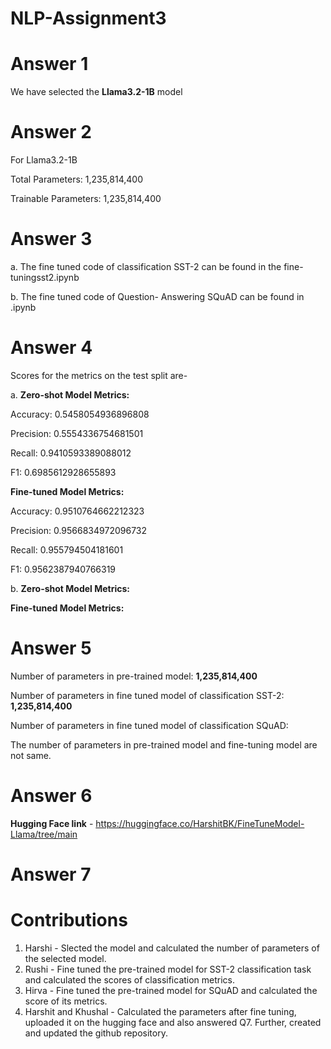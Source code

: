 # NLP-Assignment3

# Answer 1 

We have selected the **Llama3.2-1B** model

# Answer 2

For Llama3.2-1B

Total Parameters: 1,235,814,400

Trainable Parameters: 1,235,814,400

# Answer 3 

a. The fine tuned code of classification SST-2 can be found in the fine-tuningsst2.ipynb

b. The fine tuned code of Question- Answering SQuAD can be found in .ipynb       

# Answer 4
Scores for the metrics on the test split are-

a. 
**Zero-shot Model Metrics:**

Accuracy: 0.5458054936896808

Precision: 0.5554336754681501

Recall: 0.9410593389088012

F1: 0.6985612928655893

**Fine-tuned Model Metrics:**

Accuracy: 0.9510764662212323

Precision: 0.9566834972096732

Recall: 0.955794504181601

F1: 0.9562387940766319

b.
**Zero-shot Model Metrics:**


**Fine-tuned Model Metrics:**


# Answer 5
Number of parameters in pre-trained model: **1,235,814,400**

Number of parameters in fine tuned model of classification SST-2: **1,235,814,400**

Number of parameters in fine tuned model of classification SQuAD: 

The number of parameters in pre-trained model and fine-tuning model are not same.

# Answer 6

**Hugging Face link** - https://huggingface.co/HarshitBK/FineTuneModel-Llama/tree/main

# Answer 7

# Contributions
1. Harshi - Slected the model and calculated the number of parameters of the selected model.
2. Rushi - Fine tuned the pre-trained model for SST-2 classification task and calculated the scores of classification metrics.
3. Hirva - Fine tuned the pre-trained model for SQuAD and calculated the score of its metrics.
4. Harshit and Khushal - Calculated the parameters after fine tuning, uploaded it on the hugging face and also answered Q7. 
        Further, created and updated the github repository.


